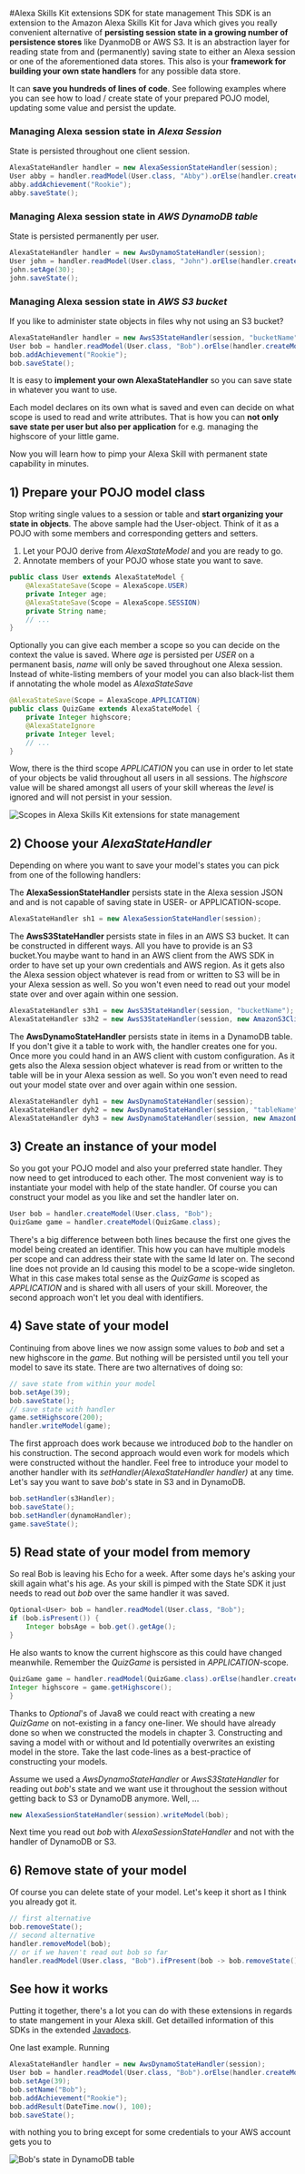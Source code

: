 #Alexa Skills Kit extensions SDK for state management
This SDK is an extension to the Amazon Alexa Skills Kit for Java which
gives you really convenient alternative of __persisting session state in a growing
number of persistence stores__ like DyanmoDB or AWS S3. It is an abstraction layer
for reading state from and (permanently) saving state to either an Alexa session
or one of the aforementioned data stores. This also is your __framework for
building your own state handlers__ for any possible data store.

It can __save you hundreds of lines of code__. See following examples where
you can see how to load / create state of your prepared POJO model, updating
some value and persist the update.

### Managing Alexa session state in _Alexa Session_
State is persisted throughout one client session.
```java
AlexaStateHandler handler = new AlexaSessionStateHandler(session);
User abby = handler.readModel(User.class, "Abby").orElse(handler.createModel(User.class, "Abby"));
abby.addAchievement("Rookie");
abby.saveState();
```
### Managing Alexa session state in _AWS DynamoDB table_
State is persisted permanently per user.
```java
AlexaStateHandler handler = new AwsDynamoStateHandler(session);
User john = handler.readModel(User.class, "John").orElse(handler.createModel(User.class, "John"));
john.setAge(30);
john.saveState();
```
### Managing Alexa session state in _AWS S3 bucket_
If you like to administer state objects in files why not using an S3 bucket?
```java
AlexaStateHandler handler = new AwsS3StateHandler(session, "bucketName");
User bob = handler.readModel(User.class, "Bob").orElse(handler.createModel(User.class, "Bob"));
bob.addAchievement("Rookie");
bob.saveState();
```
It is easy to __implement your own AlexaStateHandler__ so you can save
state in whatever you want to use.

Each model declares on its own what is saved and even can decide on what scope is
used to read and write attributes. That is how you can __not only save state per
user but also per application__ for e.g. managing the highscore of your little game.

Now you will learn how to pimp your Alexa Skill with permanent state capability
in minutes.

## 1) Prepare your POJO model class
Stop writing single values to a session or table and __start organizing your state
in objects__. The above sample had the User-object. Think of it as a POJO with some
members and corresponding getters and setters.
1) Let your POJO derive from _AlexaStateModel_ and you are ready to go.
2) Annotate members of your POJO whose state you want to save.
```java
public class User extends AlexaStateModel {
    @AlexaStateSave(Scope = AlexaScope.USER)
    private Integer age;
    @AlexaStateSave(Scope = AlexaScope.SESSION)
    private String name;
    // ...
}
```
Optionally you can give each member a scope so you can decide on the context
the value is saved. Where _age_ is persisted per _USER_ on a permanent basis,
_name_ will only be saved throughout one Alexa session.
Instead of white-listing members of your model you can also black-list them
if annotating the whole model as _AlexaStateSave_
```java
@AlexaStateSave(Scope = AlexaScope.APPLICATION)
public class QuizGame extends AlexaStateModel {
    private Integer highscore;
    @AlexaStateIgnore
    private Integer level;
    // ...
}
```
Wow, there is the third scope _APPLICATION_ you can use in order to let
state of your objects be valid throughout all users in all sessions. The
_highscore_ value will be shared amongst all users of your skill whereas
the _level_ is ignored and will not persist in your session.

![Scopes in Alexa Skills Kit extensions for state management](/img/alexa-scopes.png)

## 2) Choose your _AlexaStateHandler_
Depending on where you want to save your model's states you can pick from
one of the following handlers:

The __AlexaSessionStateHandler__ persists state in the Alexa session JSON and
and is not capable of saving state in USER- or APPLICATION-scope.
```java
AlexaStateHandler sh1 = new AlexaSessionStateHandler(session);
```

The __AwsS3StateHandler__ persists state in files in an AWS S3 bucket. It can be
constructed in different ways. All you have to provide is an S3 bucket.You maybe want to hand in an AWS client from
the AWS SDK in order to have set up your own credentials and AWS region. As
it gets also the Alexa session object whatever is read from or written to S3
will be in your Alexa session as well. So you won't even need to read out your
model state over and over again within one session.
```java
AlexaStateHandler s3h1 = new AwsS3StateHandler(session, "bucketName");
AlexaStateHandler s3h2 = new AwsS3StateHandler(session, new AmazonS3Client().withRegion(Regions.US_EAST_1), "bucketName");
```

The __AwsDynamoStateHandler__ persists state in items in a DynamoDB table. If
you don't give it a table to work with, the handler creates one for you. Once
more you could hand in an AWS client with custom configuration. As
it gets also the Alexa session object whatever is read from or written to the table
will be in your Alexa session as well. So you won't even need to read out your
model state over and over again within one session.
```java
AlexaStateHandler dyh1 = new AwsDynamoStateHandler(session);
AlexaStateHandler dyh2 = new AwsDynamoStateHandler(session, "tableName");
AlexaStateHandler dyh3 = new AwsDynamoStateHandler(session, new AmazonDynamoDBClient(), "tableName");
```
## 3) Create an instance of your model
So you got your POJO model and also your preferred state handler. They now need
to get introduced to each other. The most convenient way is to instantiate
your model with help of the state handler. Of course you can construct your model
as you like and set the handler later on.
```java
User bob = handler.createModel(User.class, "Bob");
QuizGame game = handler.createModel(QuizGame.class);
```
There's a big difference between both lines because the first one gives
the model being created an identifier. This how you can have multiple
models per scope and can address their state with the same Id later on.
The second line does not provide an Id causing this model to be a scope-wide
singleton. What in this case makes total sense as the _QuizGame_ is scoped
as _APPLICATION_ and is shared with all users of your skill. Moreover, the
second approach won't let you deal with identifiers.

## 4) Save state of your model
Continuing from above lines we now assign some values to _bob_ and set a
new highscore in the _game_. But nothing will be persisted until you tell
your model to save its state. There are two alternatives of doing so:
```java
// save state from within your model
bob.setAge(39);
bob.saveState();
// save state with handler
game.setHighscore(200);
handler.writeModel(game);
```
The first approach does work because we introduced _bob_ to the handler
on his construction. The second approach would even work for models which
were constructed without the handler. Feel free to introduce your model
to another handler with its _setHandler(AlexaStateHandler handler)_ at
any time. Let's say you want to save _bob_'s state in S3 and in DynamoDB.
```java
bob.setHandler(s3Handler);
bob.saveState();
bob.setHandler(dynamoHandler);
game.saveState();
```
## 5) Read state of your model from memory
So real Bob is leaving his Echo for a week. After some days he's asking
your skill again what's his age. As your skill is pimped with the State SDK
it just needs to read out _bob_ over the same handler it was saved.
```java
Optional<User> bob = handler.readModel(User.class, "Bob");
if (bob.isPresent()) {
    Integer bobsAge = bob.get().getAge();
}
```
He also wants to know the current highscore as this could have changed meanwhile.
Remember the _QuizGame_ is persisted in _APPLICATION_-scope.
```java
QuizGame game = handler.readModel(QuizGame.class).orElse(handler.createModel(QuizGame.class));
Integer highscore = game.getHighscore();
}
```
Thanks to _Optional_'s of Java8 we could react with creating a new _QuizGame_
on not-existing in a fancy one-liner. We should have already done so when
we constructed the models in chapter 3. Constructing and saving a model with
or without and Id potentially overwrites an existing model in the store.
Take the last code-lines as a best-practice of constructing your models.

Assume we used a _AwsDynamoStateHandler_ or _AwsS3StateHandler_ for reading
out _bob_'s state and we want use it throughout the session without getting
back to S3 or DynamoDB anymore. Well, ...
```java
new AlexaSessionStateHandler(session).writeModel(bob);
```
Next time you read out _bob_ with _AlexaSessionStateHandler_ and not with
the handler of DynamoDB or S3.

## 6) Remove state of your model
Of course you can delete state of your model. Let's keep it short as I
think you already got it.
```java
// first alternative
bob.removeState();
// second alternative
handler.removeModel(bob);
// or if we haven't read out bob so far
handler.readModel(User.class, "Bob").ifPresent(bob -> bob.removeState());
```
## See how it works
Putting it together, there's a lot you can do with these extensions in
regards to state mangement in your Alexa skill.
Get detailled information of this SDKs in the extended [Javadocs](https://cdn.rawgit.com/KayLerch/alexa-skills-kit-states-java/master/docs/index.html).

One last example. Running
```java
AlexaStateHandler handler = new AwsDynamoStateHandler(session);
User bob = handler.readModel(User.class, "Bob").orElse(handler.createModel(User.class, "Bob"));;
bob.setAge(39);
bob.setName("Bob");
bob.addAchievement("Rookie");
bob.addResult(DateTime.now(), 100);
bob.saveState();
```
with nothing you to bring except for some credentials to your AWS account
gets you to

![Bob's state in DynamoDB table](/img/bob-in-dynamo.png)
